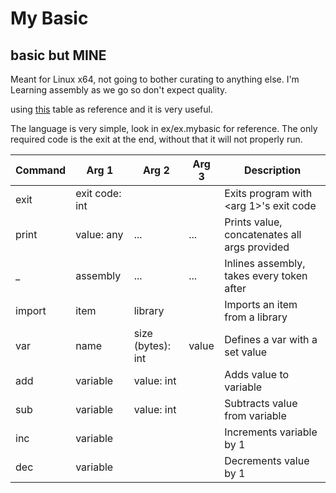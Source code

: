 # My Basic
## basic but MINE

Meant for Linux x64, not going to bother curating to anything else. I'm Learning assembly as we go so don't expect quality. 

using [this](https://blog.rchapman.org/posts/Linux_System_Call_Table_for_x86_64/) table as reference and it is very useful.

The language is very simple, look in ex/ex.mybasic for reference. The only required code is the exit at the end, without that it will not properly run.

| Command  | Arg 1       | Arg 2     | Arg 3    | Description                                      |
|----------|-------------|-----------|----------|--------------------------------------------------|
| exit     | exit code: int  |           |          | Exits program with <arg 1>'s exit code          |
| print    | value: any      | ...       | ...      | Prints value, concatenates all args provided     |
| _        | assembly   | ...       | ...      | Inlines assembly, takes every token after        |
| import   | item        | library    |          | Imports an item from a library                   |
| var      | name       | size (bytes): int     | value    | Defines a var with a set value                   |
| add      | variable    | value: int     |          | Adds value to variable                            |
| sub      | variable     | value: int     |          | Subtracts value from variable                     |
| inc      | variable    |           |          | Increments variable by 1                          |
| dec      | variable    |           |          | Decrements value by 1                            |
